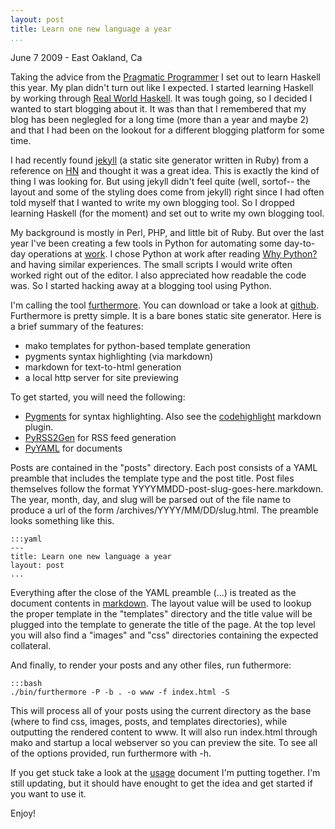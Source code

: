 ```yaml
---
layout: post
title: Learn one new language a year
...
```


<p class="postmeta">June 7 2009 - East Oakland, Ca</p> 

Taking the advice from the [Pragmatic
Programmer](http://www.amazon.com/Pragmatic-Programmer-Journeyman-Master/dp/020161622X/)
I set out to learn Haskell this year. My plan didn't turn out like I expected. I
started learning Haskell by working through [Real World
Haskell](http://book.realworldhaskell.org/). It was tough going, so I decided I
wanted to start blogging about it. It was than that I remembered that my blog has
been neglegled for a long time (more than a year and maybe 2) and that I had been on the
lookout for a different blogging platform for some time. 

I had recently found [jekyll](http://github.com/mojombo/jekyll/tree/master)
(a static site generator written in Ruby) from a reference on
[HN](http://news.ycombinator.com) and thought it was a great idea.
This is exactly the kind of thing I was looking for. But using
jekyll didn't feel quite (well, sortof-- the layout and some of the styling
does come from jekyll) right since I had often told myself that I
wanted to write my own blogging tool. So I dropped learning Haskell
(for the moment) and set out to write my own blogging tool.

My background is mostly in Perl, PHP, and little bit of Ruby. But over the last 
year I've been creating a few tools in Python for automating some day-to-day
operations at [work](http://www.carsala.com). I chose Python at work after
reading [Why Python?](http://www.linuxjournal.com/article/3882) and having
similar experiences. The small scripts I would write often worked right out of
the editor. I also appreciated how readable the code was. So I started hacking
away at a blogging tool using Python. 

I'm calling the tool
[furthermore](http://github.com/drsnyder/furthermore/tree/master). You can
download or take a look at
[github](http://github.com/drsnyder/furthermore/tree/master). Furthermore is
pretty simple. It is a bare bones static site generator. Here is a brief
summary of the features:

 *  mako templates for python-based template generation
 *  pygments syntax highlighting (via markdown)
 *  markdown for text-to-html generation
 *  a local http server for site previewing 

To get started, you will need the following:

 * [Pygments](http://pygments.org/download/) for syntax highlighting. 
  Also see the [codehighlight](http://www.freewisdom.org/projects/python-markdown/CodeHilite) 
  markdown plugin.
 * [PyRSS2Gen](http://www.dalkescientific.com/Python/PyRSS2Gen.html) for RSS feed generation
 * [PyYAML](http://pyyaml.org/wiki/PyYAML) for documents

Posts are contained in the "posts" directory. Each post consists
of a YAML preamble that includes the template type and the post
title. Post files themselves follow the format
YYYYMMDD-post-slug-goes-here.markdown. The year, month, day, and
slug will be parsed out of the file name to produce a url of the
form /archives/YYYY/MM/DD/slug.html. The preamble looks something
like this.

    :::yaml
    ---
    title: Learn one new language a year
    layout: post
    ...

Everything after the close of the YAML preamble (...) is treated as the
document contents in [markdown](http://daringfireball.net/projects/markdown/). 
The layout value will be used to lookup the proper template in the
"templates" directory and the title value will be plugged into the
template to generate the title of the page. At the top level you
will also find a "images" and "css" directories containing the
expected collateral.

And finally, to render your posts and any other files, run futhermore:

    :::bash
    ./bin/furthermore -P -b . -o www -f index.html -S

This will process all of your posts using the current directory as
the base (where to find css, images, posts, and templates directories),
while outputting the rendered content to www. It will also run index.html
through mako and startup a local webserver so you can preview the site. 
To see all of the options provided, run furthermore with -h.

If you get stuck take a look at the
[usage](http://github.com/drsnyder/furthermore/wikis/usage/) document I'm
putting together. I'm still updating, but it should have enought to get the
idea and get started if you want to use it. 

Enjoy!

